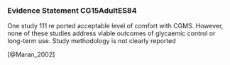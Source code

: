 ### Evidence Statement CG15AdultES84
One study 111 re ported acceptable level of comfort with CGMS. However, none of these studies address viable outcomes of glycaemic control or long-term use. Study methodology is not clearly reported



[@Maran_2002]
